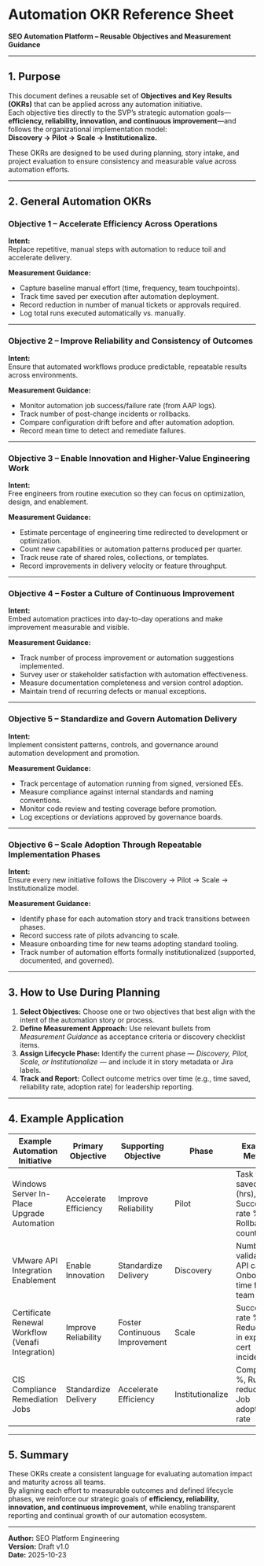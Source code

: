 # Automation OKR Reference Sheet  
**SEO Automation Platform – Reusable Objectives and Measurement Guidance**

---

## 1. Purpose

This document defines a reusable set of **Objectives and Key Results (OKRs)** that can be applied across any automation initiative.  
Each objective ties directly to the SVP’s strategic automation goals—**efficiency, reliability, innovation, and continuous improvement**—and follows the organizational implementation model:  
**Discovery → Pilot → Scale → Institutionalize.**

These OKRs are designed to be used during planning, story intake, and project evaluation to ensure consistency and measurable value across automation efforts.

---

## 2. General Automation OKRs

### **Objective 1 – Accelerate Efficiency Across Operations**

**Intent:**  
Replace repetitive, manual steps with automation to reduce toil and accelerate delivery.

**Measurement Guidance:**
- Capture baseline manual effort (time, frequency, team touchpoints).
- Track time saved per execution after automation deployment.
- Record reduction in number of manual tickets or approvals required.
- Log total runs executed automatically vs. manually.

---

### **Objective 2 – Improve Reliability and Consistency of Outcomes**

**Intent:**  
Ensure that automated workflows produce predictable, repeatable results across environments.

**Measurement Guidance:**
- Monitor automation job success/failure rate (from AAP logs).
- Track number of post-change incidents or rollbacks.
- Compare configuration drift before and after automation adoption.
- Record mean time to detect and remediate failures.

---

### **Objective 3 – Enable Innovation and Higher-Value Engineering Work**

**Intent:**  
Free engineers from routine execution so they can focus on optimization, design, and enablement.

**Measurement Guidance:**
- Estimate percentage of engineering time redirected to development or optimization.
- Count new capabilities or automation patterns produced per quarter.
- Track reuse rate of shared roles, collections, or templates.
- Record improvements in delivery velocity or feature throughput.

---

### **Objective 4 – Foster a Culture of Continuous Improvement**

**Intent:**  
Embed automation practices into day-to-day operations and make improvement measurable and visible.

**Measurement Guidance:**
- Track number of process improvement or automation suggestions implemented.
- Survey user or stakeholder satisfaction with automation effectiveness.
- Measure documentation completeness and version control adoption.
- Maintain trend of recurring defects or manual exceptions.

---

### **Objective 5 – Standardize and Govern Automation Delivery**

**Intent:**  
Implement consistent patterns, controls, and governance around automation development and promotion.

**Measurement Guidance:**
- Track percentage of automation running from signed, versioned EEs.
- Measure compliance against internal standards and naming conventions.
- Monitor code review and testing coverage before promotion.
- Log exceptions or deviations approved by governance boards.

---

### **Objective 6 – Scale Adoption Through Repeatable Implementation Phases**

**Intent:**  
Ensure every new initiative follows the Discovery → Pilot → Scale → Institutionalize model.

**Measurement Guidance:**
- Identify phase for each automation story and track transitions between phases.
- Record success rate of pilots advancing to scale.
- Measure onboarding time for new teams adopting standard tooling.
- Track number of automation efforts formally institutionalized (supported, documented, and governed).

---

## 3. How to Use During Planning

1. **Select Objectives:** Choose one or two objectives that best align with the intent of the automation story or process.
2. **Define Measurement Approach:** Use relevant bullets from *Measurement Guidance* as acceptance criteria or discovery checklist items.
3. **Assign Lifecycle Phase:** Identify the current phase — *Discovery, Pilot, Scale, or Institutionalize* — and include it in story metadata or Jira labels.
4. **Track and Report:** Collect outcome metrics over time (e.g., time saved, reliability rate, adoption rate) for leadership reporting.

---

## 4. Example Application

| Example Automation Initiative | Primary Objective | Supporting Objective | Phase | Example Metrics |
|--------------------------------|--------------------|----------------------|--------|-----------------|
| Windows Server In-Place Upgrade Automation | Accelerate Efficiency | Improve Reliability | Pilot | Task time saved (hrs), Success rate %, Rollback count |
| VMware API Integration Enablement | Enable Innovation | Standardize Delivery | Discovery | Number of validated API calls, Onboarding time for team |
| Certificate Renewal Workflow (Venafi Integration) | Improve Reliability | Foster Continuous Improvement | Scale | Success rate %, Reduction in expired cert incidents |
| CIS Compliance Remediation Jobs | Standardize Delivery | Accelerate Efficiency | Institutionalize | Compliance %, Runtime reduction, Job adoption rate |

---

## 5. Summary

These OKRs create a consistent language for evaluating automation impact and maturity across all teams.  
By aligning each effort to measurable outcomes and defined lifecycle phases, we reinforce our strategic goals of **efficiency, reliability, innovation, and continuous improvement**, while enabling transparent reporting and continual growth of our automation ecosystem.

---

**Author:** SEO Platform Engineering  
**Version:** Draft v1.0  
**Date:** 2025-10-23

